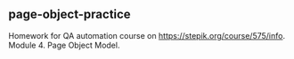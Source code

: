 ## page-object-practice
Homework for QA automation course on https://stepik.org/course/575/info.  
Module 4. Page Object Model.
